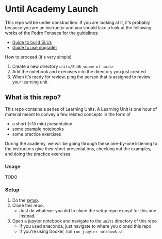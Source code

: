 # Until Academy Launch

This repo will be under construction. If you are looking at it, it's probably because you
are an instructor and you should take a look at the following works of the Pedro Fonseca
for the guidelines:

- [Guide to build SLUs](https://github.com/LDSSA/wiki/wiki/Guide-to-building-Learning-Units)
- [Guide to use nbgrader](https://github.com/LDSSA/wiki/wiki/Using-nbgrader-for-Exercise-Notebooks)

How to proceed (it's very simple)

1. Create a new directory `units/SLU6_<name-of-unit>`
2. Add the notebook and exercises into the directory you just created
3. When it's ready for review, ping the person that is assigned to review
   your learning unit.


## What is this repo?

This repo contains a series of Learning Units. A Learning Unit is one hour of material
meant to convey a few related concepts in the form of

- a short (<15 min) presentation
- some example notebooks
- some practice exercises

During the academy, we will be going through these one-by-one listening
to the instructors give their short presentations, checking out the examples,
and doing the practice exercises.

### Usage

TODO
  
### Setup

1. Do the [setup](https://github.com/LDSSA/setup).
1. Clone this repo.
    - Just do whatever you did to clone the setup repo except for this one instead.
1. Open a jupyter notebook and navigate to the `units` directory of this repo
    - If you used anaconda, just navigate to where you cloned this repo
    - If you're using Docker, run `run-jupyter-notebook.sh`
